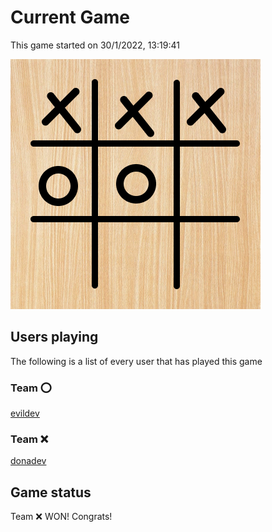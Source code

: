 # Current Game

This game started on 30/1/2022, 13:19:41

![alt text](https://github.com/donadev/TicTacToe/blob/main/games/2022-01-30T12:19:41.470Z/output.png?raw=true)

## Users playing
The following is a list of every user that has played this game
### Team ⭕️

[evildev](https://github.com/evildev)

### Team ❌

[donadev](https://github.com/donadev)


## Game status
Team ❌  WON! Congrats!
